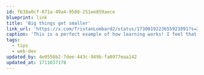 ```yaml
---
id: f638a0cf-871a-49a4-9508-251ee859aece
blueprint: link
title: 'Big things get smaller'
link_url: 'https://x.com/TristanLombard2/status/1730019223655923891?s=20'
caption: 'This is a perfect example of how learning works! I feel that things are too big or hard, and then I _try_ and over time it gets easier and easier. Eventually I almost forget that it was daunting at the beginning.'
tags:
  - tips
  - web-dev
updated_by: 4e0556b2-7dee-443c-949b-fa0977eaa142
updated_at: 1711037178
---
```

